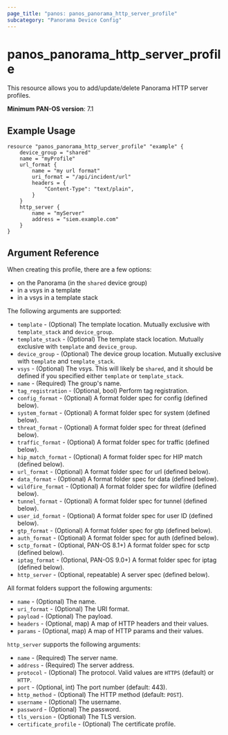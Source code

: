 ```yaml
---
page_title: "panos: panos_panorama_http_server_profile"
subcategory: "Panorama Device Config"
---
```


# panos_panorama_http_server_profile

This resource allows you to add/update/delete Panorama HTTP server profiles.

**Minimum PAN-OS version**:  7.1

## Example Usage

```hcl
resource "panos_panorama_http_server_profile" "example" {
    device_group = "shared"
    name = "myProfile"
    url_format {
        name = "my url format"
        uri_format = "/api/incident/url"
        headers = {
            "Content-Type": "text/plain",
        }
    }
    http_server {
        name = "myServer"
        address = "siem.example.com"
    }
}
```

## Argument Reference

When creating this profile, there are a few options:

* on the Panorama (in the `shared` device group)
* in a vsys in a template
* in a vsys in a template stack

The following arguments are supported:

* `template` - (Optional) The template location.  Mutually exclusive with
  `template_stack` and `device_group`.
* `template_stack` - (Optional) The template stack location.  Mutually exclusive
  with `template` and `device_group`.
* `device_group` - (Optional) The device group location.  Mutually exclusive with
  `template` and `template_stack`.
* `vsys` - (Optional) The vsys.  This will likely be `shared`, and it should be
  defined if you specified either `template` or `template_stack`.
* `name` - (Required) The group's name.
* `tag_registration` - (Optional, bool) Perform tag registration.
* `config_format` - (Optional) A format folder spec for config (defined below).
* `system_format` - (Optional) A format folder spec for system (defined below).
* `threat_format` - (Optional) A format folder spec for threat (defined below).
* `traffic_format` - (Optional) A format folder spec for traffic (defined below).
* `hip_match_format` - (Optional) A format folder spec for HIP match (defined below).
* `url_format` - (Optional) A format folder spec for url (defined below).
* `data_format` - (Optional) A format folder spec for data (defined below).
* `wildfire_format` - (Optional) A format folder spec for wildfire (defined below).
* `tunnel_format` - (Optional) A format folder spec for tunnel (defined below).
* `user_id_format` - (Optional) A format folder spec for user ID (defined below).
* `gtp_format` - (Optional) A format folder spec for gtp (defined below).
* `auth_format` - (Optional) A format folder spec for auth (defined below).
* `sctp_format` - (Optional, PAN-OS 8.1+) A format folder spec for sctp (defined below).
* `iptag_format` - (Optional, PAN-OS 9.0+) A format folder spec for iptag (defined below).
* `http_server` - (Optional, repeatable) A server spec (defined below).

All format folders support the following arguments:

* `name` - (Optional) The name.
* `uri_format` - (Optional) The URI format.
* `payload` - (Optional) The payload.
* `headers` - (Optional, map) A map of HTTP headers and their values.
* `params` - (Optional, map) A map of HTTP params and their values.

`http_server` supports the following arguments:

* `name` - (Required) The server name.
* `address` - (Required) The server address.
* `protocol` - (Optional) The protocol.  Valid values are `HTTPS` (default)
  or `HTTP`.
* `port` - (Optional, int) The port number (default: 443).
* `http_method` - (Optional) The HTTP method (default: `POST`).
* `username` - (Optional) The username.
* `password` - (Optional) The password.
* `tls_version` - (Optional) The TLS version.
* `certificate_profile` - (Optional) The certificate profile.
